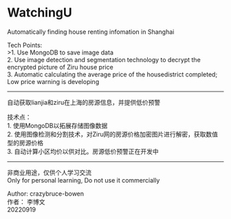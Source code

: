 # WatchingU  

Automatically finding house renting infomation in Shanghai  
  
Tech Points:  
    >1. Use MongoDB to save image data  
    2. Use image detection and segmentation technology to decrypt the encrypted picture of Ziru house price  
    3. Automatic calculating the average price of the housedistrict completed; Low price warning is developing  
  
--------
  
自动获取lianjia和ziru在上海的房源信息，并提供低价预警  
  
技术点：  
    1. 使用MongoDB以拓展存储图像数据  
    2. 使用图像检测和分割技术，对Ziru网的房源价格加密图片进行解密，获取数值型的房源价格  
    3. 自动计算小区均价以供对比。房源低价预警正在开发中  
  
--------  
非商业用途，仅供个人学习交流  
Only for personal learning, Do not use it commercially  
  
Author: crazybruce-bowen  
作者： 李博文  
20220919  
